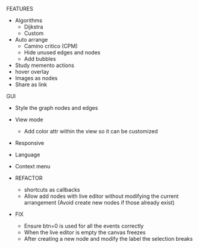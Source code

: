 FEATURES
  - Algorithms 
    - Dijkstra
    - Custom
  - Auto arrange
    - Camino critico (CPM)
    - Hide unused edges and nodes
    - Add bubbles
  - Study memento actions
  - hover overlay
  - Images as nodes
  - Share as link

GUI
  - Style the graph nodes and edges
  - View mode
    - Add color attr within the view so it can be customized
  - Responsive
  - Language
  - Context menu


- REFACTOR 
  - shortcuts as callbacks
  - Allow add nodes with live editor without modifying the current arrangement (Avoid create new nodes if those already exist)

- FIX
  - Ensure btn=0 is used for all the events correctly
  - When the live editor is empty the canvas freezes
  - After creating a new node and modify the label the selection breaks